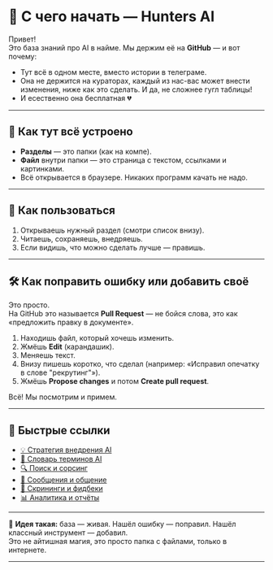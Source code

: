 # 🏁 С чего начать — Hunters AI

Привет!  
Это база знаний про AI в найме. Мы держим её на **GitHub** — и вот почему:

- Тут всё в одном месте, вместо истории  в телеграме.
- Она не держится на кураторах, каждый из нас-вас может внести изменения, ниже как это сделать. И да, не сложнее гугл таблицы! 
- И есественно она бесплатная 💔

---

## 🤔 Как тут всё устроено
- **Разделы** — это папки (как на компе).
- **Файл** внутри папки — это страница с текстом, ссылками и картинками.
- Всё открывается в браузере. Никаких программ качать не надо.

---

## 🚀 Как пользоваться
1. Открываешь нужный раздел (смотри список внизу).
2. Читаешь, сохраняешь, внедряешь.
3. Если видишь, что можно сделать лучше — правишь.

---

## 🛠 Как поправить ошибку или добавить своё
Это просто.  
На GitHub это называется **Pull Request** — не бойся слова, это как «предложить правку в документе».

1. Находишь файл, который хочешь изменить.
2. Жмёшь **Edit** (карандашик).
3. Меняешь текст.
4. Внизу пишешь коротко, что сделал (например: «Исправил опечатку в слове "рекрутинг"»).
5. Жмёшь **Propose changes** и потом **Create pull request**.

Всё! Мы посмотрим и примем.

---

## 📂 Быстрые ссылки
- [💡 Стратегия внедрения AI](https://github.com/Hunters-of-the-World-WIKI/ai-strategy)
- [📖 Словарь терминов AI](https://github.com/Hunters-of-the-World-WIKI/ai-terms)
- [🔍 Поиск и сорсинг](https://github.com/Hunters-of-the-World-WIKI/ai-sourcing)
- [💬 Сообщения и общение](https://github.com/Hunters-of-the-World-WIKI/ai-outreach)
- [📄 Скрининги и фидбеки](https://github.com/Hunters-of-the-World-WIKI/ai-docs-feedback)
- [📊 Аналитика и отчёты](https://github.com/Hunters-of-the-World-WIKI/ai-analytics)

---

💬 **Идея такая:** база — живая. Нашёл ошибку — поправил. Нашёл классный инструмент — добавил.  
Это не айтишная магия, это просто папка с файлами, только в интернете.

---
